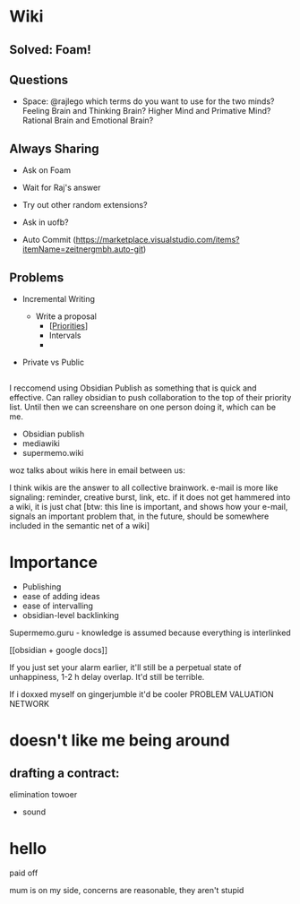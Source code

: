 # Wiki

## Solved: Foam!

## Questions
- Space: @rajlego which terms do you want to use for the two minds? Feeling Brain and Thinking Brain? Higher Mind and Primative Mind? Rational Brain and Emotional Brain?

## Always Sharing
- Ask on Foam
- Wait for Raj's answer

- Try out other random extensions?
- Ask in uofb?
- Auto Commit (https://marketplace.visualstudio.com/items?itemName=zeitnergmbh.auto-git)

## Problems
- Incremental Writing
  - Write a proposal
    - [[Priorities]]
    - Intervals
    - 

- Private vs Public

## 






I reccomend using Obsidian Publish as something that is quick and effective. Can ralley obsidian to push collaboration to the top of their priority list. Until then we can screenshare on one person doing it, which can be me. 


- Obsidian publish
- mediawiki
- supermemo.wiki


woz talks about wikis here in email between us:

I think wikis are the answer to all collective brainwork. e-mail is more like signaling: reminder, creative burst, link, etc. if it does not get hammered into a wiki, it is just chat [btw: this line is important, and shows how your e-mail, signals an important problem that, in the future, should be somewhere included in the semantic net of a wiki]

# Importance
- Publishing
- ease of adding ideas
- ease of intervalling
- obsidian-level backlinking

Supermemo.guru - knowledge is assumed because everything is interlinked

[[obsidian + google docs]]
 

If you just set your alarm earlier, it'll still be a perpetual state of unhappiness, 1-2 h delay overlap. It'd still be terrible. 

If i doxxed myself on gingerjumble it'd be cooler
PROBLEM VALUATION NETWORK
 


# doesn't like me being around
drafting a contract:
- 


elimination towoer
- sound


hello
=== 

 
paid off

mum is on my side, concerns are reasonable, they aren't stupid

 




 




[//begin]: # "Autogenerated link references for markdown compatibility"
[Priorities]: priorities "Priorities"
[//end]: # "Autogenerated link references"